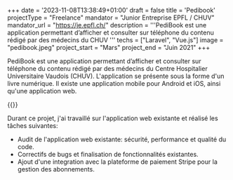 +++
date = '2023-11-08T13:38:49+01:00'
draft = false
title = 'Pedibook'
projectType = "Freelance"
mandator = "Junior Entreprise EPFL / CHUV"
mandator_url = "https://je.epfl.ch/"
description = '''PediBook est une application permettant d’afficher et consulter sur téléphone du contenu rédigé par des médecins du CHUV '''
techs = ["Laravel", "Vue.js"]
image = "pedibook.jpeg"
project_start = "Mars"
project_end = "Juin 2021"
+++

PediBook est une application permettant d’afficher et consulter sur téléphone du contenu rédigé par des médecins du Centre Hospitalier Universitaire Vaudois (CHUV). L'application se présente sous la forme d'un livre numérique. Il existe une application mobile pour Android et iOS, ainsi qu'une application web.

{{<lnbreak>}}

Durant ce projet, j'ai travaillé sur l'application web existante et réalisé les tâches suivantes:
- Audit de l'application web existante: sécurité, performance et qualité du code.
- Correctifs de bugs et finalisation de fonctionnalités existantes.
- Ajout d'une integration avec la plateforme de paiement Stripe pour la gestion des abonnements.
